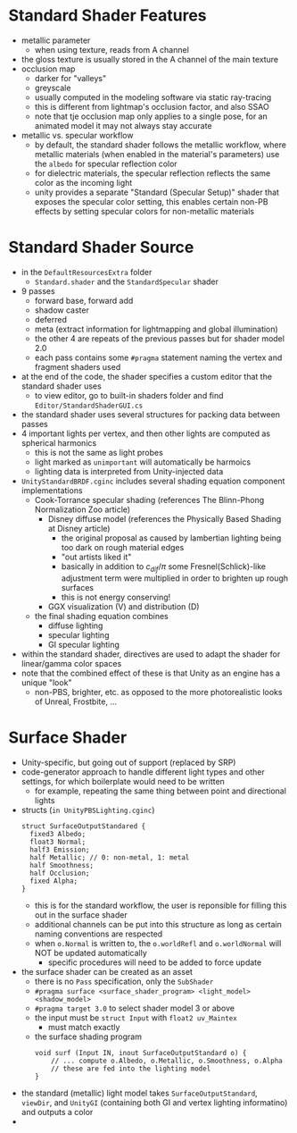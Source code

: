 # Standard Shader Features
- metallic parameter
  - when using texture, reads from A channel
- the gloss texture is usually stored in the A channel of the main texture
- occlusion map
  - darker for "valleys"
  - greyscale
  - usually computed in the modeling software via static ray-tracing
  - this is different from lightmap's occlusion factor, and also SSAO
  - note that tje occlusion map only applies to a single pose, for an animated model it may not always stay accurate
- metallic vs. specular workflow
  - by default, the standard shader follows the metallic workflow, where metallic materials (when enabled in the material's parameters) use the `albedo` for specular reflection color
  - for dielectric materials, the specular reflection reflects the same color as the incoming light
  - unity provides a separate "Standard (Specular Setup)" shader that exposes the specular color setting, this enables certain non-PB effects by setting specular colors for non-metallic materials

# Standard Shader Source
- in the `DefaultResourcesExtra` folder
  - `Standard.shader` and the `StandardSpecular` shader
- 9 passes
  - forward base, forward add
  - shadow caster
  - deferred
  - meta (extract information for lightmapping and global illumination)
  - the other 4 are repeats of the previous passes but for shader model 2.0
  - each pass contains some `#pragma` statement naming the vertex and fragment shaders used
- at the end of the code, the shader specifies a custom editor that the standard shader uses
  - to view editor, go to built-in shaders folder and find `Editor/StandardShaderGUI.cs`
- the standard shader uses several structures for packing data between passes
- 4 important lights per vertex, and then other lights are computed as spherical harmonics
  - this is not the same as light probes
  - light marked as `unimportant` will automatically be harmoics
  - lighting data is interpreted from Unity-injected data
- `UnityStandardBRDF.cginc` includes several shading equation component implementations
  - Cook-Torrance specular shading (references The Blinn-Phong Normalization Zoo article)
    - Disney diffuse model (references the Physically Based Shading at Disney article)
      - the original proposal as caused by lambertian lighting being too dark on rough material edges
      - "out artists liked it"
      - basically in addition to $c_{dif}/\pi$ some Fresnel(Schlick)-like adjustment term were multiplied in order to brighten up rough surfaces
      - this is not energy conserving!
    - GGX visualization (V) and distribution (D)
  - the final shading equation combines
    - diffuse lighting 
    - specular lighting
    - GI specular lighting
- within the standard shader, directives are used to adapt the shader for linear/gamma color spaces
- note that the combined effect of these is that Unity as an engine has a unique "look"
  - non-PBS, brighter, etc. as opposed to the more photorealistic looks of Unreal, Frostbite, ...

# Surface Shader
- Unity-specific, but going out of support (replaced by SRP)
- code-generator approach to handle different light types and other settings, for which boilerplate would need to be written
  - for example, repeating the same thing between point and directional lights
- structs (`in UnityPBSLighting.cginc`)
  ```
  struct SurfaceOutputStandared {
    fixed3 Albedo;
    float3 Normal;
    half3 Emission;
    half Metallic; // 0: non-metal, 1: metal
    half Smoothness;
    half Occlusion;
    fixed Alpha;
  }
  ```
  - this is for the standard workflow, the user is reponsible for filling this out in the surface shader
  - additional channels can be put into this structure as long as certain naming conventions are respected
  - when `o.Normal` is written to, the `o.worldRefl` and `o.worldNormal` will NOT be updated automatically
    - specific procedures will need to be added to force update
- the surface shader can be created as an asset
  - there is no `Pass` specification, only the `SubShader`
  - `#pragma surface <surface_shader_program> <light_model> <shadow_model>`
  - `#pragma target 3.0` to select shader model 3 or above
  - the input must be `struct Input` with `float2 uv_Maintex`
    - must match exactly
  - the surface shading program
    ```
    void surf (Input IN, inout SurfaceOutputStandard o) {
        // ... compute o.Albedo, o.Metallic, o.Smoothness, o.Alpha
        // these are fed into the lighting model
    }
    ```
- the standard (metallic) light model takes `SurfaceOutputStandard`, `viewDir`, and `UnityGI` (containing both GI and vertex lighting informatino) and outputs a color
- 